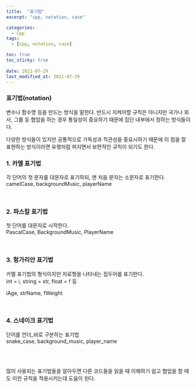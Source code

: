 ```yaml
---
title:  "표기법"
excerpt: "cpp, notation, case"

categories:
  - Cpp
tags:
  - [cpp, notation, case]

toc: true
toc_sticky: true
 
date: 2021-07-29
last_modified_at: 2021-07-29
---  
```


### 표기법(notation)
변수나 함수명 등을 만드는 방식을 말한다. 반드시 지켜야할 규칙은 아니지만 국가나 회사, 그룹 등 협업을 하는 경우 통일성이 중요하기 때문에 집단 내부에서 정하는 방식들이다.  

다양한 방식들이 있지만 공통적으로 가독성과 직관성을 중요시하기 때문에 이 점을 잘 표현하는 방식이라면 유행처럼 퍼지면서 보편적인 규칙이 되기도 한다.

### 1. 카멜 표기법
각 단어의 첫 문자를 대문자로 표기하되, 맨 처음 문자는 소문자로 표기한다.  
camelCase, backgroundMusic, playerName

<br/>

### 2. 파스칼 표기법
첫 단어를 대문자로 시작한다.  
PascalCase, BackgroundMusic, PlayerName  

<br/>

### 3. 헝가리안 표기법
카멜 표기법의 형식이지만 자료형을 나타내는 접두어를 표기한다.  
int = i, string = str, float = f 등  

iAge, strName, fWeight

<br/>

### 4. 스네이크 표기법
단어를 언더_바로 구분하는 표기법  
snake_case, background_music, player_name


<br/><br/>

많이 사용되는 표기법들을 알아두면 다른 코드들을 읽을 때 이해하기 쉽고 협업을 할 때도 이런 규칙을 적용시키는데 도움이 된다.
